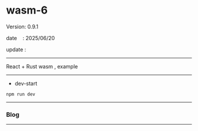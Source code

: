 # wasm-6

 Version: 0.9.1


 date    : 2025/06/20

 update :

***

React + Rust wasm , example

***
* dev-start

```
npm run dev
```

***
### Blog

***

